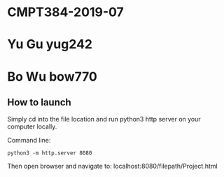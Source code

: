 # CMPT384-2019-07

# Yu Gu yug242 
# Bo Wu bow770
 

## How to launch

Simply cd into the file location and run python3 http server on your computer locally.

Command line:
```
python3 -m http.server 8080
```

Then open browser and navigate to: localhost:8080/filepath/Project.html



